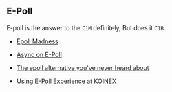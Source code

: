 ## E-Poll

E-poll is the answer to the ```C1M``` definitely, But does it ```C1B```.

* [Epoll Madness](https://medium.com/@copyconstruct/the-method-to-epolls-madness-d9d2d6378642)

* [Async on E-Poll](https://jvns.ca/blog/2017/06/03/async-io-on-linux--select--poll--and-epoll/)

* [The epoll alternative you've never heard about](https://blog.cloudflare.com/io_submit-the-epoll-alternative-youve-never-heard-about/)

* [Using E-Poll Experience at KOINEX](https://medium.com/koinex-crunch/pushman-the-koinex-standard-for-realtime-experience-4122d2715c92)
